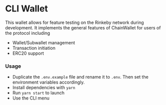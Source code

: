 # CLI Wallet

This wallet allows for feature testing on the Rinkeby network during 
development. It implements the general features of ChainWallet for
users of the protocol including

- Wallet/Subwallet management
- Transaction initiation
- ERC20 support


### Usage

- Duplicate the `.env.example` file and rename it to `.env`. 
  Then set the environment variables accordingly.
- Install dependencies with `yarn`
- Run `yarn start` to launch
- Use the CLI menu
